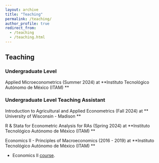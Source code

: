 ```yaml
---
layout: archive
title: "Teaching"
permalink: /teaching/
author_profile: true
redirect_from:
  - /teaching
  - /teaching.html
---
```



## Teaching

### Undergraduate Level

Applied Microeconometrics (Summer 2024) at **Instituto Tecnológico Autónomo de México (ITAM) **

###  Undergraduate Level Teaching Assistant

Introduction to Agricultural and Applied Econometrics (Fall 2024) at ** University of Wisconsin - Madison **

R & Stata for Econometric Analysis for RAs (Spring 2024) at **Instituto Tecnológico Autónomo de México (ITAM) **

Economics II - Principles of Macroeconomics (2016 - 2019) at **Instituto Tecnológico Autónomo de México (ITAM) **
  - Economics II [course](https://ErickFMolina.github.io/files/CV_ErickFMolina_Dec23.pdf).


